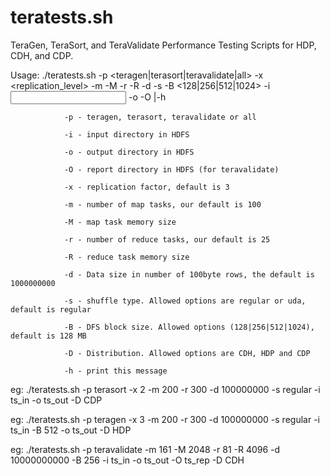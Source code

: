 # teratests.sh
TeraGen, TeraSort, and TeraValidate Performance Testing Scripts for HDP, CDH, and CDP.

Usage: ./teratests.sh -p <teragen|terasort|teravalidate|all> -x <replication_level> -m <map tasks> -M <map memory> -r <reduce tasks> -R <reduce memory> -d <data size> -s <shuffle type>
-B <128|256|512|1024> -i <input dir> -o <output dir> -O <report dir> |-h

                -p - teragen, terasort, teravalidate or all

                -i - input directory in HDFS

                -o - output directory in HDFS

                -O - report directory in HDFS (for teravalidate)

                -x - replication factor, default is 3

                -m - number of map tasks, our default is 100

                -M - map task memory size

                -r - number of reduce tasks, our default is 25

                -R - reduce task memory size

                -d - Data size in number of 100byte rows, the default is 1000000000

                -s - shuffle type. Allowed options are regular or uda, default is regular

                -B - DFS block size. Allowed options (128|256|512|1024), default is 128 MB

                -D - Distribution. Allowed options are CDH, HDP and CDP

                -h - print this message

eg: ./teratests.sh -p terasort -x 2 -m 200 -r 300 -d 100000000 -s regular -i ts_in -o ts_out -D CDP

eg: ./teratests.sh -p teragen -x 3 -m 200 -r 300 -d 100000000 -s regular -i ts_in -B 512 -o ts_out -D HDP

eg: ./teratests.sh -p teravalidate -m 161 -M 2048 -r 81 -R 4096 -d 10000000000 -B 256 -i ts_in -o ts_out -O ts_rep -D CDH
